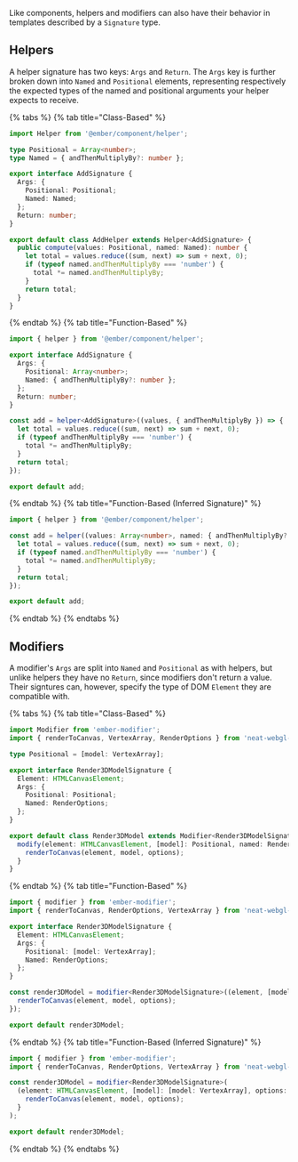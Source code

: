 Like components, helpers and modifiers can also have their behavior in templates described by a `Signature` type.

## Helpers

A helper signature has two keys: `Args` and `Return`. The `Args` key is further broken down into `Named` and
`Positional` elements, representing respectively the expected types of the named and positional arguments your helper
expects to receive.

{% tabs %}
{% tab title="Class-Based" %}

```typescript
import Helper from '@ember/component/helper';

type Positional = Array<number>;
type Named = { andThenMultiplyBy?: number };

export interface AddSignature {
  Args: {
    Positional: Positional;
    Named: Named;
  };
  Return: number;
}

export default class AddHelper extends Helper<AddSignature> {
  public compute(values: Positional, named: Named): number {
    let total = values.reduce((sum, next) => sum + next, 0);
    if (typeof named.andThenMultiplyBy === 'number') {
      total *= named.andThenMultiplyBy;
    }
    return total;
  }
}
```

{% endtab %}
{% tab title="Function-Based" %}

```typescript
import { helper } from '@ember/component/helper';

export interface AddSignature {
  Args: {
    Positional: Array<number>;
    Named: { andThenMultiplyBy?: number };
  };
  Return: number;
}

const add = helper<AddSignature>((values, { andThenMultiplyBy }) => {
  let total = values.reduce((sum, next) => sum + next, 0);
  if (typeof andThenMultiplyBy === 'number') {
    total *= andThenMultiplyBy;
  }
  return total;
});

export default add;
```

{% endtab %}
{% tab title="Function-Based (Inferred Signature)" %}

```typescript
import { helper } from '@ember/component/helper';

const add = helper((values: Array<number>, named: { andThenMultiplyBy?: number }) => {
  let total = values.reduce((sum, next) => sum + next, 0);
  if (typeof named.andThenMultiplyBy === 'number') {
    total *= named.andThenMultiplyBy;
  }
  return total;
});

export default add;
```

{% endtab %}
{% endtabs %}

## Modifiers

A modifier's `Args` are split into `Named` and `Positional` as with helpers, but unlike helpers they have no `Return`,
since modifiers don't return a value. Their signtures can, however, specify the type of DOM `Element` they are
compatible with.

{% tabs %}
{% tab title="Class-Based" %}

```typescript
import Modifier from 'ember-modifier';
import { renderToCanvas, VertexArray, RenderOptions } from 'neat-webgl-library';

type Positional = [model: VertexArray];

export interface Render3DModelSignature {
  Element: HTMLCanvasElement;
  Args: {
    Positional: Positional;
    Named: RenderOptions;
  };
}

export default class Render3DModel extends Modifier<Render3DModelSignature> {
  modify(element: HTMLCanvasElement, [model]: Positional, named: RenderOptions) {
    renderToCanvas(element, model, options);
  }
}
```

{% endtab %}
{% tab title="Function-Based" %}

```typescript
import { modifier } from 'ember-modifier';
import { renderToCanvas, RenderOptions, VertexArray } from 'neat-webgl-library';

export interface Render3DModelSignature {
  Element: HTMLCanvasElement;
  Args: {
    Positional: [model: VertexArray];
    Named: RenderOptions;
  };
}

const render3DModel = modifier<Render3DModelSignature>((element, [model], options) => {
  renderToCanvas(element, model, options);
});

export default render3DModel;
```

{% endtab %}
{% tab title="Function-Based (Inferred Signature)" %}

```typescript
import { modifier } from 'ember-modifier';
import { renderToCanvas, RenderOptions, VertexArray } from 'neat-webgl-library';

const render3DModel = modifier<Render3DModelSignature>(
  (element: HTMLCanvasElement, [model]: [model: VertexArray], options: RenderOptions): void => {
    renderToCanvas(element, model, options);
  }
);

export default render3DModel;
```

{% endtab %}
{% endtabs %}
